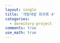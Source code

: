 ```yaml
---
layout: single
title: '개발새발 회의록 4'
categories:
  - dormitory-project
comments: true
use_math: true
---
```


